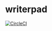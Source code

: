 # writerpad

[![CircleCI](https://circleci.com/gh/iamkkm/writerpad/tree/master.svg?style=svg&circle-token=bcaec656f2fb56c7be3acbf5da9fcc7b4ee2402a)](https://circleci.com/gh/iamkkm/writerpad/tree/master)
